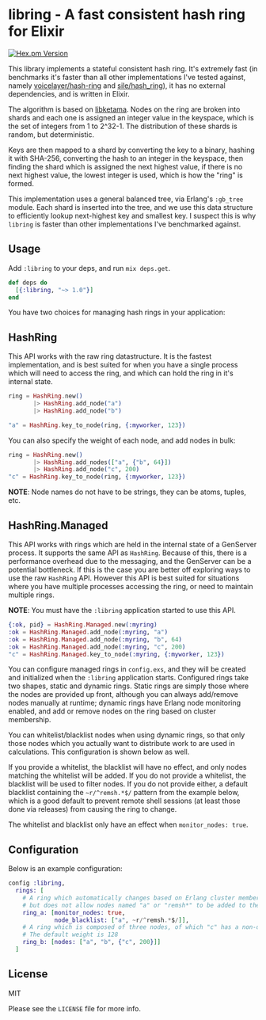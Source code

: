 # libring - A fast consistent hash ring for Elixir

[![Hex.pm Version](http://img.shields.io/hexpm/v/libring.svg?style=flat)](https://hex.pm/packages/libring)

This library implements a stateful consistent hash ring. It's extremely fast
(in benchmarks it's faster than all other implementations I've tested against,
namely [voicelayer/hash-ring](https://github.com/voicelayer/hash-ring) and 
[sile/hash_ring](https://github.com/sile/hash_ring)), it has no external dependencies, 
and is written in Elixir.

The algorithm is based on [libketama](https://github.com/rj/ketama). Nodes on the
ring are broken into shards and each one is assigned an integer value in the keyspace, which
is the set of integers from 1 to 2^32-1. The distribution of these shards is random, but
deterministic.

Keys are then mapped to a shard by converting the key to a binary, hashing it with SHA-256, 
converting the hash to an integer in the keyspace, then finding the shard which is assigned
the next highest value, if there is no next highest value, the lowest integer is used, which
is how the "ring" is formed.

This implementation uses a general balanced tree, via Erlang's `:gb_tree` module. Each shard
is inserted into the tree, and we use this data structure to efficiently lookup next-highest
key and smallest key. I suspect this is why `libring` is faster than other implementations I've
benchmarked against.

## Usage

Add `:libring` to your deps, and run `mix deps.get`.

```elixir
def deps do
  [{:libring, "~> 1.0"}]
end
```

You have two choices for managing hash rings in your application:

## HashRing

This API works with the raw ring datastructure. It is the fastest implementation,
and is best suited for when you have a single process which will need to access the
ring, and which can hold the ring in it's internal state.

```elixir
ring = HashRing.new()
       |> HashRing.add_node("a")
       |> HashRing.add_node("b")

"a" = HashRing.key_to_node(ring, {:myworker, 123})
```

You can also specify the weight of each node, and add nodes in bulk:

```elixir
ring = HashRing.new()
       |> HashRing.add_nodes(["a", {"b", 64}])
       |> HashRing.add_node("c", 200)
"c" = HashRing.key_to_node(ring, {:myworker, 123})
```

**NOTE**: Node names do not have to be strings, they can be atoms, tuples, etc.

## HashRing.Managed

This API works with rings which are held in the internal state of a GenServer process.
It supports the same API as `HashRing`. Because of this, there is a performance overhead
due to the messaging, and the GenServer can be a potential bottleneck. If this is the case
you are better off exploring ways to use the raw `HashRing` API. However this API is best suited
for situations where you have multiple processes accessing the ring, or need to maintain multiple
rings.

**NOTE**: You must have the `:libring` application started to use this API.

```elixir
{:ok, pid} = HashRing.Managed.new(:myring)
:ok = HashRing.Managed.add_node(:myring, "a")
:ok = HashRing.Managed.add_node(:myring, "b", 64)
:ok = HashRing.Managed.add_node(:myring, "c", 200)
"c" = HashRing.Managed.key_to_node(:myring, {:myworker, 123})
```

You can configure managed rings in `config.exs`, and they will be created and initialized
when the `:libring` application starts. Configured rings take two shapes, static and dynamic
rings. Static rings are simply those where the nodes are provided up front, although you can
always add/remove nodes manually at runtime; dynamic rings have Erlang node monitoring enabled,
and add or remove nodes on the ring based on cluster membership.

You can whitelist/blacklist nodes when using dynamic rings, so that only those nodes which you
actually want to distribute work to are used in calculations. This configuration is shown below as well.

If you provide a whitelist, the blacklist will have no effect, and only nodes matching the whitelist
will be added. If you do not provide a whitelist, the blacklist will be used to filter nodes. If you
do not provide either, a default blacklist containing the `~r/^remsh.*$/` pattern from the example below,
which is a good default to prevent remote shell sessions (at least those done via releases) from causing 
the ring to change.

The whitelist and blacklist only have an effect when `monitor_nodes: true`.

## Configuration

Below is an example configuration:

```elixir
config :libring,
  rings: [
    # A ring which automatically changes based on Erlang cluster membership,
    # but does not allow nodes named "a" or "remsh*" to be added to the ring
    ring_a: [monitor_nodes: true,
             node_blacklist: ["a", ~r/^remsh.*$/]],
    # A ring which is composed of three nodes, of which "c" has a non-default weight of 200
    # The default weight is 128
    ring_b: [nodes: ["a", "b", {"c", 200}]]
  ]
```

## License

MIT

Please see the `LICENSE` file for more info.
